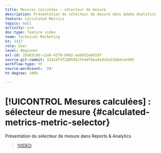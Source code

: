 ```yaml
---
title: Mesures calculées - sélecteur de mesure
description: Présentation du sélecteur de mesure dans Adobe Analytics
feature: Calculated Metrics
topics: null
activity: use
doc-type: feature video
team: Technical Marketing
kt: 2317
role: User
level: Beginner
exl-id: 2bd83c8d-c2a8-4279-8402-aeb052e8d18f
source-git-commit: 32424f3f2b05952fe4df9ea91dcbe51684cee905
workflow-type: ht
source-wordcount: '24'
ht-degree: 100%

---
```


# [!UICONTROL Mesures calculées] : sélecteur de mesure {#calculated-metrics-metric-selector}

Présentation du sélecteur de mesure dans Reports &amp; Analytics

>[!VIDEO](https://video.tv.adobe.com/v/25410/?quality=12)
